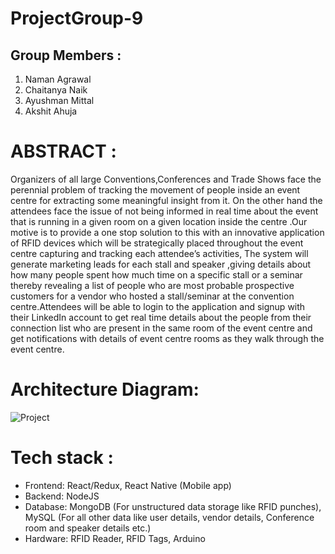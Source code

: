 # ProjectGroup-9
## Group Members :
1. Naman Agrawal
2. Chaitanya Naik
3. Ayushman Mittal
4. Akshit Ahuja

# ABSTRACT : 

Organizers of all large Conventions,Conferences and Trade Shows face the perennial problem of tracking the movement of people inside an event centre for extracting some meaningful insight from it. On the other hand the attendees face the issue of not being informed in real time about the event that is running in a given room on a given location inside the centre .Our motive is to provide a one stop solution to this with an innovative application of RFID devices which will be strategically placed throughout the event centre capturing and tracking each attendee’s activities, The system will generate marketing leads for each stall and speaker ,giving details about how many people spent how much time on a specific stall or a seminar thereby revealing a list of people who are most probable prospective customers for a vendor who hosted a stall/seminar at the convention centre.Attendees will be able to login to the application and signup with their LinkedIn account to get real time details about the people from their connection list who are present in the same room of the event centre and get notifications with details of event centre rooms as they walk through the event centre.

# Architecture Diagram:

![Project](https://user-images.githubusercontent.com/44868546/66625784-93e90380-ebaa-11e9-9733-1dae0b8a44a2.jpg)

# Tech stack : 

* Frontend: React/Redux, React Native (Mobile app)
* Backend: NodeJS
* Database: MongoDB (For unstructured data storage like RFID punches), MySQL (For all other data like user details, vendor details, Conference room and speaker details etc.)
* Hardware: RFID Reader, RFID Tags, Arduino


